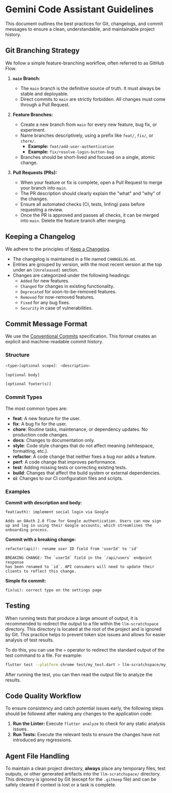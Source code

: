 # Gemini Code Assistant Guidelines

This document outlines the best practices for Git, changelogs, and commit messages to ensure a clean, understandable, and maintainable project history.

## Git Branching Strategy

We follow a simple feature-branching workflow, often referred to as GitHub Flow.

1. **`main` Branch:**
    * The `main` branch is the definitive source of truth. It must always be stable and deployable.
    * Direct commits to `main` are strictly forbidden. All changes must come through a Pull Request.

2. **Feature Branches:**
    * Create a new branch from `main` for every new feature, bug fix, or experiment.
    * Name branches descriptively, using a prefix like `feat/`, `fix/`, or `chore/`.
        * **Example:** `feat/add-user-authentication`
        * **Example:** `fix/resolve-login-button-bug`
    * Branches should be short-lived and focused on a single, atomic change.

3. **Pull Requests (PRs):**
    * When your feature or fix is complete, open a Pull Request to merge your branch into `main`.
    * The PR description should clearly explain the "what" and "why" of the changes.
    * Ensure all automated checks (CI, tests, linting) pass before requesting a review.
    * Once the PR is approved and passes all checks, it can be merged into `main`. Delete the feature branch after merging.

## Keeping a Changelog

We adhere to the principles of [Keep a Changelog](https://keepachangelog.com/en/1.0.0/).

* The changelog is maintained in a file named `CHANGELOG.md`.
* Entries are grouped by version, with the most recent version at the top under an `[Unreleased]` section.
* Changes are categorized under the following headings:
  * `Added` for new features.
  * `Changed` for changes in existing functionality.
  * `Deprecated` for soon-to-be-removed features.
  * `Removed` for now-removed features.
  * `Fixed` for any bug fixes.
  * `Security` in case of vulnerabilities.

## Commit Message Format

We use the [Conventional Commits](https://www.conventionalcommits.org/en/v1.0.0/) specification. This format creates an explicit and machine-readable commit history.

### Structure

```dart
<type>[optional scope]: <description>

[optional body]

[optional footer(s)]
```

### Commit Types

The most common types are:

* **feat**: A new feature for the user.
* **fix**: A bug fix for the user.
* **chore**: Routine tasks, maintenance, or dependency updates. No production code changes.
* **docs**: Changes to documentation only.
* **style**: Code style changes that do not affect meaning (whitespace, formatting, etc.).
* **refactor**: A code change that neither fixes a bug nor adds a feature.
* **perf**: A code change that improves performance.
* **test**: Adding missing tests or correcting existing tests.
* **build**: Changes that affect the build system or external dependencies.
* **ci**: Changes to our CI configuration files and scripts.

### Examples

**Commit with description and body:**

```git
feat(auth): implement social login via Google

Adds an OAuth 2.0 flow for Google authentication. Users can now sign
up and log in using their Google accounts, which streamlines the
onboarding process.
```

**Commit with a breaking change:**

```git
refactor(api)!: rename user ID field from 'userId' to 'id'

BREAKING CHANGE: The `userId` field in the `/api/users` endpoint response
has been renamed to `id`. API consumers will need to update their
clients to reflect this change.
```

**Simple fix commit:**

```git
fix(ui): correct typo on the settings page
```

## Testing

When running tests that produce a large amount of output, it is recommended to redirect the output to a file within the `llm-scratchspace` directory. This directory is located at the root of the project and is ignored by Git. This practice helps to prevent token size issues and allows for easier analysis of test results.

To do this, you can use the `>` operator to redirect the standard output of the test command to a file. For example:

```bash
flutter test --platform chrome test/my_test.dart > llm-scratchspace/my_test_output.txt
```

After running the test, you can then read the output file to analyze the results.

## Code Quality Workflow

To ensure consistency and catch potential issues early, the following steps should be followed after making any changes to the application code:

1. **Run the Linter:** Execute `flutter analyze` to check for any static analysis issues.
2. **Run Tests:** Execute the relevant tests to ensure the changes have not introduced any regressions.

## Agent File Handling

To maintain a clean project directory, **always** place any temporary files, test outputs, or other generated artifacts into the `llm-scratchspace/` directory. This directory is ignored by Git (except for the `.gitkeep` file) and can be safely cleared if context is lost or a task is complete.
